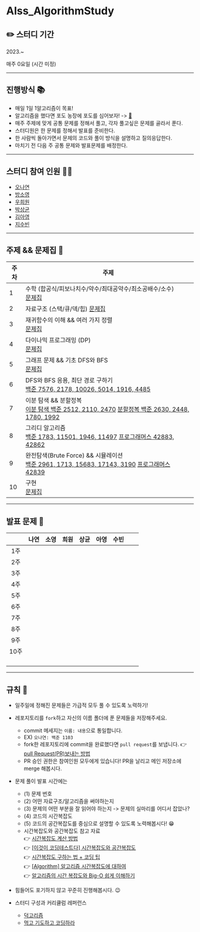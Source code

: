 # Alss_AlgorithmStudy

## ✏️ 스터디 기간 

2023.~

매주 0요일 (시간 미정) 

---
## 진행방식 📚
- 매일 1일 1알고리즘이 목표!
- 알고리즘을 했다면 포도 농장에 포도를 심어보자! -> [🍇](https://docs.google.com/spreadsheets/d/1Vs-4ZJxWiNcunHS6h4E_jJmugXf9jcLY0APHbH1TsrU/edit#gid=0)
- 매주 주제에 맞게 공통 문제를 정해서 풀고, 각자 풀고싶은 문제를 골라서 푼다.
- 스터디원은 한 문제를 정해서 발표를 준비한다. 
- 한 사람씩 돌아가면서 문제의 코드와 풀이 방식을 설명하고 질의응답한다.
- 마치기 전 다음 주 공통 문제와 발표문제를 배정한다.

---

## 스터디 참여 인원 👩‍💻
- [오나연](https://github.com/beautiflow)
- [방소영](https://github.com/blacklabf)
- [우희원](https://github.com/H2W0N)
- [박상균](https://github.com/sanggyunbak2856)
- [김아영](https://github.com/Kim-AYoung)
- [지수빈](https://github.com/sbeen1840)



---
## 주제 && 문제집 📖
| <center>주차</center> | <center>주제</center> | 
| :---- | ------ |
| 1 | 수학 (합공식/피보나치수/약수/최대공약수/최소공배수/소수) <br/> [문제집](https://www.acmicpc.net/workbook/view/8997) | 
| 2 | 자료구조 (스택/큐/덱/힙) [문제집](https://www.acmicpc.net/workbook/view/8999) | 
| 3 | 재귀함수의 이해 && 여러 가지 정렬 <br/> [문제집](https://www.acmicpc.net/workbook/view/9000)  | 
| 4 | 다이나믹 프로그래밍 (DP) <br/> [문제집](https://www.acmicpc.net/workbook/view/9001) | 
| 5 | 그래프 문제 && 기초 DFS와 BFS <br/> [문제집](https://www.acmicpc.net/workbook/view/9003) | 
| 6 | DFS와 BFS 응용, 최단 경로 구하기 <br/> [백준 7576, 2178, 10026, 5014, 1916, 4485](https://www.acmicpc.net/workbook/view/8999) | 
| 7 | 이분 탐색 && 분할정복<br/> [이분 탐색 백준 2512, 2110, 2470]() [분할정복 백준 2630, 2448, 1780, 1992](https://www.acmicpc.net/workbook/view/8999) | 
| 8 | 그리디 알고리즘 <br/> [백준 1783, 11501, 1946, 11497](https://www.acmicpc.net/workbook/view/8999) [프로그래머스 42883, 42862]()| 
| 9 | 완전탐색(Brute Force) && 시뮬레이션 <br/> [백준 2961, 1713, 15683, 17143, 3190](https://www.acmicpc.net/workbook/view/8999) [프로그래머스 42839]() | 
| 10 | 구현 <br/> [문제집](https://www.acmicpc.net/workbook/view/1152) | 


---
## 발표 문제 🥇

|  | <center>나연</center> | <center>소영</center> | <center>희원</center> | <center>상균</center> | <center>아영</center> | <center>수빈</center> | <center>  </center> | <center>  </center> |
| --- | --- | --- | --- | --- | --- | --- | --- | --- |
| <center>1주</center> | <center>  </center> | <center>   <br/>  </center> | <center> <br/>  </center> | <center>  <br/>   </center> | <center>   <br/>   </center> | <center>  <br/>   </center> | <center>   <br/>   </center> | <center>    </center> |
| <center>2주</center> | <center>   </center> | <center>    </center> | <center>   </center> | <center>  </center> | <center>  </center> | <center> </center> | <center> </center> | <center> </center>  
| <center>3주</center> | <center>     </center> | <center>   </center> | <center>   </center> | <center>   </center> | <center> </center> | <center>   </center> | <center> </center> | <center> </center> |
| <center>4주</center> | <center> </center> | <center> </center> | <center> </center> | <center> </center> | <center> </center> | <center> </center> | <center> </center> | <center> </center> |
| <center>5주</center> | <center> </center> | <center> </center> | <center> </center> | <center> </center> | <center> </center> | <center> </center> | <center> </center> | <center> </center> |
| <center>6주</center> |  |  |  |  |  |  |  |  |
| <center>7주</center> |  |  |  |  |  |  |  |  |
| <center>8주</center> |  |  |  |  |  |  |  |  |
| <center>9주</center> |  |  |  |  |  |  |  |  |
| <center>10주</center> |  |  |  |  |  |  |  |  |
|  |  |  |  |  |  |  |  |  |
|  |  |  |  |  |  |  |  |  |
|  |  |  |  |  |  |  |  |  |
|  |  |  |  |  |  |  |  |  |


---
## 규칙 🧾
- 일주일에 정해진 문제들은 가급적 모두 풀 수 있도록 노력하기!

- 레포지토리를 `fork`하고 자신의 이름 폴더에 푼 문제들을 저장해주세요.
  - commit 메세지는 `이름: 내용`으로 통일합니다.
  - EX) `오나연: 백준 1103`
  - fork한 레포지토리에 commit을 완료했다면 `pull request`를 보냅니다. 👉 [pull Request(PR)보내는 방법](https://chanhuiseok.github.io/posts/git-3/)
  - PR 승인 권한은 참여인원 모두에게 있습니다! PR을 날리고 메인 저장소에 merge 해봅시다.

- 문제 풀이 발표 시간에는
  - (1) 문제 번호
  - (2) 어떤 자료구조/알고리즘을 써야하는지
  - (3) 문제의 어떤 부분을 잘 읽어야 하는지 -> 문제의 실마리를 어디서 잡았나?
  - (4) 코드의 시간복잡도
  - (5) 코드의 공간복잡도를 중심으로 설명할 수 있도록 노력해봅시다! 😁
  - 시간복잡도와 공간복잡도 참고 자료 <br/>
     👉 [시간복잡도 계산 방법](https://410leehs.tistory.com/3)<br/>
     👉 [[이것이 코딩테스트다] 시간복잡도와 공간복잡도](https://jeleedev.tistory.com/70)<br/>
     👉 [시간복잡도 구하는 법 + 코딩 팁](https://mimimimamimimo.tistory.com/2)<br/>
     👉 [[Algorithm] 알고리즘 시간복잡도에 대하여](https://coding-factory.tistory.com/608)<br/>
     👉 [알고리즘의 시간 복잡도와 Big-O 쉽게 이해하기](https://blog.chulgil.me/algorithm/)<br/>
- 힘들어도 포기하지 않고 꾸준히 진행해봅시다. 😉
- 스터디 구성과 커리큘럼 레퍼런스 
  - [덕고리즘](https://github.com/dev-dain/Dukgorithm)
  - [먹고 기도하고 코딩하라](https://dev-dain.tistory.com/155) 

